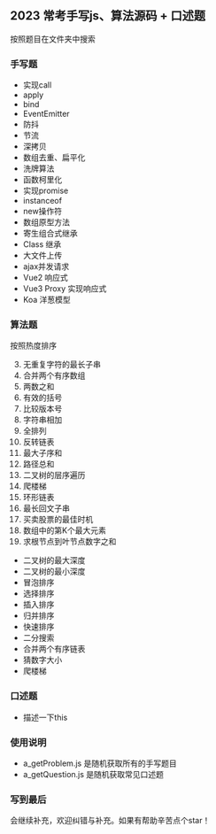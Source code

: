 ## 2023 常考手写js、算法源码 + 口述题
  按照题目在文件夹中搜索

### 手写题
- 实现call
- apply
- bind
- EventEmitter
- 防抖
- 节流
- 深拷贝
- 数组去重、扁平化
- 洗牌算法
- 函数柯里化
- 实现promise
- instanceof
- new操作符
- 数组原型方法
- 寄生组合式继承
- Class 继承
- 大文件上传
- ajax并发请求
- Vue2 响应式
- Vue3 Proxy 实现响应式
- Koa 洋葱模型

### 算法题
  按照热度排序

3. 无重复字符的最长子串
88. 合并两个有序数组
1. 两数之和
20. 有效的括号
165. 比较版本号
415. 字符串相加
46. 全排列
206. 反转链表
53. 最大子序和
112. 路径总和
102. 二叉树的层序遍历
70. 爬楼梯
141. 环形链表
5. 最长回文子串
121. 买卖股票的最佳时机
215. 数组中的第K个最大元素
129. 求根节点到叶节点数字之和

- 二叉树的最大深度
- 二叉树的最小深度
- 冒泡排序
- 选择排序
- 插入排序
- 归并排序
- 快速排序
- 二分搜索
- 合并两个有序链表
- 猜数字大小
- 爬楼梯

### 口述题
- 描述一下this


### 使用说明
- a_getProblem.js 是随机获取所有的手写题目
- a_getQuestion.js 是随机获取常见口述题

### 写到最后
  会继续补充，欢迎纠错与补充。如果有帮助辛苦点个star！